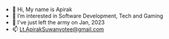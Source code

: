 - 👋 Hi, My name is Apirak
- 👀 I’m interested in Software Development, Tech and Gaming
- 🌱 I've just left the army on Jan, 2023
- 📫 Lt.ApirakSuwanyotee@gmail.com
<!--- - 💞️ I’m looking to collaborate on ... --->

<!---
darkholy40/darkholy40 is a ✨ special ✨ repository because its `README.md` (this file) appears on your GitHub profile.
You can click the Preview link to take a look at your changes.
--->
